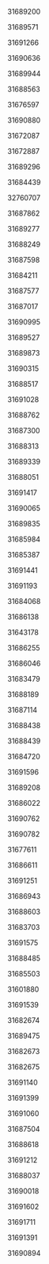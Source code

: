 31689200

31689571

31691266

31690636

31689944

31688563

31676597

31690880

31672087

31672887

31689296

31684439

32760707

31687862

31689277

31688249

31687598

31684211

31687577

31687017

31690995

31689527

31689873

31690315

31688517

31691028

31688762

31687300

31688313

31689339

31688051

31691417

31690065

31689835

31685984

31685387

31691441

31691193

31684068

31686138

31643178

31686255

31686046

31683479

31688189

31687114

31688438

31688439

31684720

31691596

31689208

31686022

31690762

31690782

31677611

31686611

31691251

31686943

31688603

31683703

31691575

31688485

31685503

31601880

31691539

31682674

31689475

31682673

31682675

31691140

31691399

31691060

31687504

31688618

31691212

31688037

31690018

31691602

31691711

31691391

31690894

